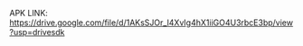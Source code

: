 APK LINK:                                                          https://drive.google.com/file/d/1AKsSJOr_l4XvIg4hX1iiGO4U3rbcE3bp/view?usp=drivesdk
